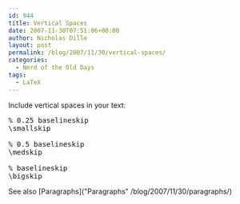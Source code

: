 ```yaml
---
id: 944
title: Vertical Spaces
date: 2007-11-30T07:51:06+00:00
author: Nicholas Dille
layout: post
permalink: /blog/2007/11/30/vertical-spaces/
categories:
  - Nerd of the Old Days
tags:
  - LaTeX
---
```

<div id="content">
  <p>
    Include vertical spaces in your text:
  </p>
  
  <p>
    <!--more-->
  </p>
  
  <pre class="listing">% 0.25 baselineskip
\smallskip

% 0.5 baselineskip
\medskip

% baselineskip
\bigskip</pre>
  
  <p>
    See also [Paragraphs]("Paragraphs" /blog/2007/11/30/paragraphs/)
  </p>
</div>

